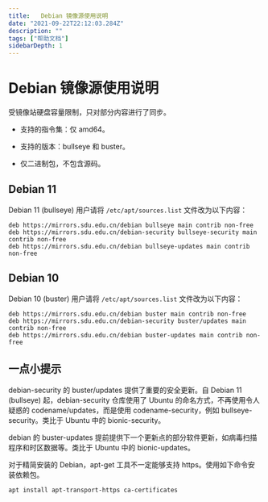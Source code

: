 ```yaml
---
title:   Debian 镜像源使用说明
date: "2021-09-22T22:12:03.284Z"
description: ""
tags: ["帮助文档"]
sidebarDepth: 1
---
```

# Debian 镜像源使用说明

受镜像站硬盘容量限制，只对部分内容进行了同步。

- 支持的指令集：仅 amd64。

- 支持的版本：bullseye 和 buster。

- 仅二进制包，不包含源码。

## Debian 11

Debian 11 (bullseye) 用户请将 `/etc/apt/sources.list` 文件改为以下内容：

```
deb https://mirrors.sdu.edu.cn/debian bullseye main contrib non-free
deb https://mirrors.sdu.edu.cn/debian-security bullseye-security main contrib non-free
deb https://mirrors.sdu.edu.cn/debian bullseye-updates main contrib non-free
```

## Debian 10

Debian 10 (buster) 用户请将 `/etc/apt/sources.list` 文件改为以下内容：

```
deb https://mirrors.sdu.edu.cn/debian buster main contrib non-free
deb https://mirrors.sdu.edu.cn/debian-security buster/updates main contrib non-free
deb https://mirrors.sdu.edu.cn/debian buster-updates main contrib non-free
```

## 一点小提示

debian-security 的 buster/updates 提供了重要的安全更新。自 Debian 11 (bullseye) 起，debian-security 仓库使用了 Ubuntu 的命名方式，不再使用令人疑惑的 codename/updates，而是使用 codename-security，例如 bullseye-security。类比于 Ubuntu 中的 bionic-security。

debian 的 buster-updates 提前提供下一个更新点的部分软件更新，如病毒扫描程序和时区数据等。类比于 Ubuntu 中的 bionic-updates。

对于精简安装的 Debian，apt-get 工具不一定能够支持 https。使用如下命令安装依赖包。

```bash
apt install apt-transport-https ca-certificates
```

